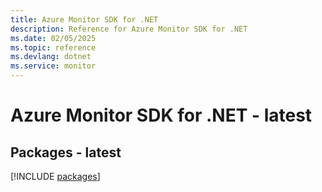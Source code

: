 ```yaml
---
title: Azure Monitor SDK for .NET
description: Reference for Azure Monitor SDK for .NET
ms.date: 02/05/2025
ms.topic: reference
ms.devlang: dotnet
ms.service: monitor
---
```

# Azure Monitor SDK for .NET - latest
## Packages - latest
[!INCLUDE [packages](monitor-index.md)]